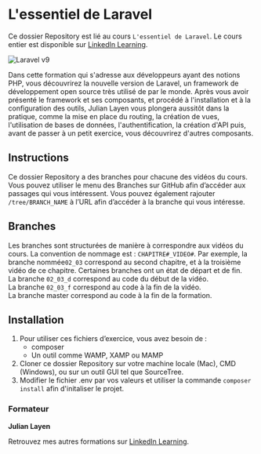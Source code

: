 #  L'essentiel de Laravel

Ce dossier Repository est lié au cours `L'essentiel de Laravel`. Le cours entier est disponible sur [LinkedIn Learning][lil-course-url].

![Laravel v9][lil-thumbnail-url]

Dans cette formation qui s'adresse aux développeurs ayant des notions PHP, vous découvrirez la nouvelle version de Laravel, un framework de développement open source très utilisé de par le monde. Après vous avoir présenté le framework et ses composants, et procédé à l'installation et à la configuration des outils, Julian Layen vous plongera aussitôt dans la pratique, comme la mise en place du routing, la création de vues, l'utilisation de bases de données, l'authentification, la création d'API puis, avant de passer à un petit exercice, vous découvrirez d'autres composants.

## Instructions

Ce dossier Repository a des branches pour chacune des vidéos du cours. Vous pouvez utiliser le menu des Branches sur GitHub afin d’accéder aux passages qui vous intéressent. Vous pouvez également rajouter `/tree/BRANCH_NAME` à l’URL afin d’accéder à la branche qui vous intéresse.

## Branches

Les branches sont structurées de manière à correspondre aux vidéos du cours. La convention de nommage est : `CHAPITRE#_VIDEO#`. Par exemple, la branche nommée`02_03` correspond au second chapitre, et à la troisième vidéo de ce chapitre. Certaines branches ont un état de départ et de fin.  
La branche `02_03_d` correspond au code du début de la vidéo.  
La branche `02_03_f` correspond au code à la fin de la vidéo.  
La branche master correspond au code à la fin de la formation.

## Installation

1. Pour utiliser ces fichiers d’exercice, vous avez besoin de :
   - composer
   - Un outil comme WAMP, XAMP ou MAMP
2. Cloner ce dossier Repository sur votre machine locale (Mac), CMD (Windows), ou sur un outil GUI tel que SourceTree.
3. Modifier le fichier .env par vos valeurs et utiliser la commande `composer install` afin d'initaliser le projet.

### Formateur

**Julian Layen**

Retrouvez mes autres formations sur [LinkedIn Learning][lil-URL-trainer].

[0]: # (Replace these placeholder URLs with actual course URLs)
[lil-course-url]: https://www.linkedin.com/learning/l-essentiel-de-laravel
[lil-thumbnail-url]: https://media.licdn.com/dms/image/D560DAQGp6ok_1YiU-g/learning-public-crop_675_1200/0/1706618916245?e=2147483647&v=beta&t=RfViJCPi4TgDjPYy2JQLVO5zujjltoo3HnaSSUpdfKA
[lil-URL-trainer]: https://www.linkedin.com/learning/instructors/julian-layen
